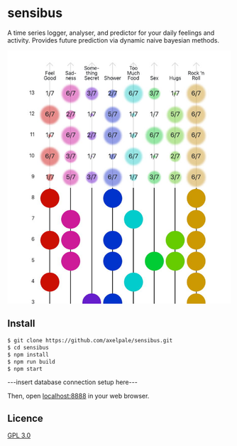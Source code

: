 # sensibus

A time series logger, analyser, and predictor for your daily feelings and activity. Provides future prediction via dynamic naive bayesian methods.

![Timeline Example](doc/timeline-example.jpg)

## Install

    $ git clone https://github.com/axelpale/sensibus.git
    $ cd sensibus
    $ npm install
    $ npm run build
    $ npm start

---insert database connection setup here---

Then, open [localhost:8888](http://localhost:8888/) in your web browser.

## Licence

[GPL 3.0](LICENSE)
